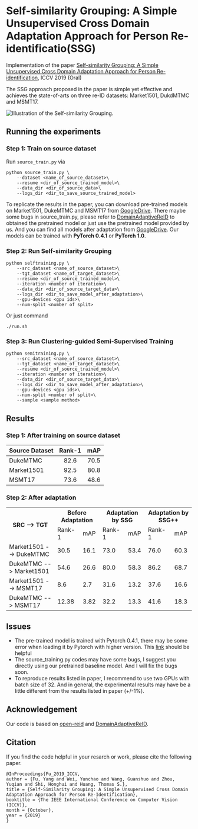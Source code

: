 # Self-similarity Grouping: A Simple Unsupervised Cross Domain Adaptation Approach for Person Re-identificatio(SSG)
Implementation of the paper [Self-similarity Grouping: A Simple Unsupervised Cross Domain Adaptation Approach for Person Re-identification](https://arxiv.org/abs/1811.10144), ICCV 2019 (Oral)


The SSG approach proposed in the paper is simple yet effective and achieves the state-of-arts on three re-ID datasets: Market1501, DukdMTMC and MSMT17.

![Illustration of the Self-similarity Grouping.](./figs/framework.png)

<!-- ## Setup

1. Datasets (source dataset and target dataset).
2. Pre-trained (on source dataset) model.

## Requirements

- PyTorch -->

## Running the experiments

### Step 1: Train on source dataset

Run `source_train.py` via

```shell
python source_train.py \
    --dataset <name_of_source_dataset>\
    --resume <dir_of_source_trained_model>\
    --data_dir <dir_of_source_data>\
    --logs_dir <dir_to_save_source_trained_model>
```

To replicate the results in the paper, you can download pre-trained models on Market1501, DukeMTMC and MSMT17 from [GoogleDrive](https://drive.google.com/file/d/1Z94qbsjuAQ9sLeEzURPstQxa3gluZIPJ/view?usp=sharing). There maybe some bugs in source_train.py, please refer to [DomainAdaptiveReID](https://github.com/LcDog/DomainAdaptiveReID) to obtained the pretrained model or just use the pretrained model provided by us.
And you can find all models after adaptation from [GoogleDrive](https://drive.google.com/file/d/1BUp1fbjKTZGjL8WGCx3yUp2GXD10EdxC/view?usp=sharing). Our models can be trained with __PyTorch 0.4.1__ or __PyTorch 1.0__.

### Step 2: Run Self-similarity Grouping

```shell
python selftraining.py \
    --src_dataset <name_of_source_dataset>\
    --tgt_dataset <name_of_target_dataset>\
    --resume <dir_of_source_trained_model>\
    --iteration <number of iteration>\
    --data_dir <dir_of_source_target_data>\
    --logs_dir <dir_to_save_model_after_adaptation>\
    --gpu-devices <gpu ids>\
    --num-split <number of split>
```
Or just command
```shell
./run.sh
```
### Step 3: Run Clustering-guided Semi-Supervised Training
```shell
python semitraining.py \
    --src_dataset <name_of_source_dataset>\
    --tgt_dataset <name_of_target_dataset>\
    --resume <dir_of_source_trained_model>\
    --iteration <number of iteration>\
    --data_dir <dir_of_source_target_data>\
    --logs_dir <dir_to_save_model_after_adaptation>\
    --gpu-devices <gpu ids>\
    --num-split <number of split>\
    --sample <sample method>
```

## Results

### Step 1: After training on source dataset

| Source Dataset | Rank-1 | mAP |
| :--- | :---: | :---: |
| DukeMTMC | 82.6 | 70.5 |
| Market1501 | 92.5 | 80.8 |
| MSMT17 | 73.6 | 48.6 |

### Step 2: After adaptation

<!-- markdownlint-disable MD033 -->
<table>
    <tr>
        <th rowspan="2">SRC --&gt; TGT</th>
        <th colspan="2">Before Adaptation</th>
        <th colspan="2">Adaptation by SSG</th>
        <th colspan="2">Adaptation by SSG++</th>
    </tr>
    <tr>
        <td>Rank-1</td>
        <td>mAP</td>
        <td>Rank-1</td>
        <td>mAP</td>
        <td>Rank-1</td>
        <td>mAP</td>
    </tr>
    <tr><td>Market1501 --&gt; DukeMTMC</td><td>30.5</td><td>16.1</td><td>73.0</td><td>53.4</td><td>76.0</td><td>60.3</td></tr>
    <tr><td>DukeMTMC --&gt; Market1501</td><td>54.6</td><td>26.6</td><td>80.0</td><td>58.3</td><td>86.2</td><td>68.7</td></tr>
    <tr><td>Market1501 --&gt; MSMT17 </td><td>8.6</td><td>2.7</td><td>31.6</td><td>13.2</td><td>37.6</td><td>16.6</td></tr>
    <tr><td>DukeMTMC --&gt; MSMT17 </td><td>12.38</td><td>3.82</td><td>32.2</td><td>13.3</td><td>41.6</td><td>18.3</td></tr>


</table>

## Issues
* The pre-trained model is trained with Pytorch 0.4.1, there may be some  error when loading it by Pytorch with higher version. This [link](https://github.com/CSAILVision/places365/issues/25#issuecomment-333871990) should be helpful
* The source_training.py codes may have some bugs, I suggest you directly using our pretrained baseline model. And I will fix the bugs soon.
* To reproduce results listed in paper, I recommend to use two GPUs with batch size of 32. And in general, the experimental results may have be a little different from the results listed in paper (+/-1%).

## Acknowledgement

Our code is based on [open-reid](https://github.com/Cysu/open-reid) and [DomainAdaptiveReID](https://github.com/LcDog/DomainAdaptiveReID).

## Citation
If you find the code helpful in your resarch or work, please cite the following paper.
```
@InProceedings{Fu_2019_ICCV,
author = {Fu, Yang and Wei, Yunchao and Wang, Guanshuo and Zhou, Yuqian and Shi, Honghui and Huang, Thomas S.},
title = {Self-Similarity Grouping: A Simple Unsupervised Cross Domain Adaptation Approach for Person Re-Identification},
booktitle = {The IEEE International Conference on Computer Vision (ICCV)},
month = {October},
year = {2019}
}
```


